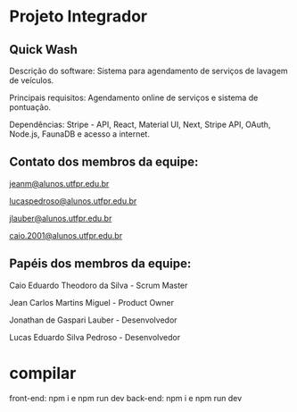 # Projeto Integrador

## Quick Wash

Descrição do software: Sistema para agendamento de serviços de lavagem de veículos.

Principais requisitos: Agendamento online de serviços e sistema de pontuação.

Dependências: Stripe - API, React, Material UI, Next, Stripe API, OAuth, Node.js, FaunaDB e acesso a internet.


## Contato dos membros da equipe:

jeanm@alunos.utfpr.edu.br

lucaspedroso@alunos.utfpr.edu.br

jlauber@alunos.utfpr.edu.br

caio.2001@alunos.utfpr.edu.br


## Papéis dos membros da equipe:

Caio Eduardo Theodoro da Silva - Scrum Master

Jean Carlos Martins Miguel - Product Owner

Jonathan de Gaspari Lauber - Desenvolvedor

Lucas Eduardo Silva Pedroso - Desenvolvedor


# compilar

front-end:  npm i e npm run dev
back-end: npm i e npm run dev